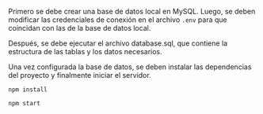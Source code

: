 Primero se debe crear una base de datos local en MySQL. Luego, se deben modificar las credenciales de conexión en el archivo `.env` para que coincidan con las de la base de datos local.

Después, se debe ejecutar el archivo database.sql, que contiene la estructura de las tablas y los datos necesarios.

Una vez configurada la base de datos, se deben instalar las dependencias del proyecto y finalmente iniciar el servidor.

`npm install`

`npm start`